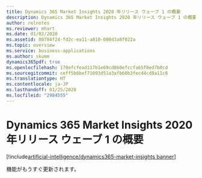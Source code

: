 ```yaml
---
title: Dynamics 365 Market Insights 2020 年リリース ウェーブ 1 の概要
description: Dynamics 365 Market Insights 2020 年リリース ウェーブ 1 の概要
author: relnotes
ms.reviewer: mhart
ms.date: 01/02/2020
ms.assetid: 80784f24-fd2c-ea11-a810-000d3a8f022a
ms.topic: overview
ms.service: business-applications
ms.author: skumm
dynamics365pdf: true
ms.openlocfilehash: 170efcfead117b1e69cd860efccfa65f0ed7b0cd
ms.sourcegitcommit: ceff5b6bef71093d51a3afb60b3fecd4cd8a11c8
ms.translationtype: HT
ms.contentlocale: ja-JP
ms.lasthandoff: 01/25/2020
ms.locfileid: "2984555"
---
```

# <a name="overview-of-dynamics-365-market-insights-2020-release-wave-1"></a>Dynamics 365 Market Insights 2020 年リリース ウェーブ 1 の概要
[!include[artificial-intelligence/dynamics365-market-insights banner](../includes/artificial-intelligence/dynamics365-market-insights.md)]

<!--overview start-->
機能がもうすぐ更新されます。
<!--overview end-->
